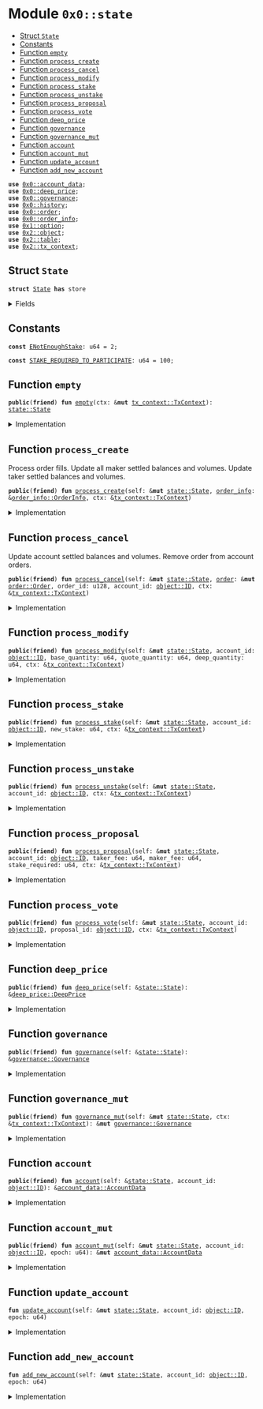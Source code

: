 
<a name="0x0_state"></a>

# Module `0x0::state`



-  [Struct `State`](#0x0_state_State)
-  [Constants](#@Constants_0)
-  [Function `empty`](#0x0_state_empty)
-  [Function `process_create`](#0x0_state_process_create)
-  [Function `process_cancel`](#0x0_state_process_cancel)
-  [Function `process_modify`](#0x0_state_process_modify)
-  [Function `process_stake`](#0x0_state_process_stake)
-  [Function `process_unstake`](#0x0_state_process_unstake)
-  [Function `process_proposal`](#0x0_state_process_proposal)
-  [Function `process_vote`](#0x0_state_process_vote)
-  [Function `deep_price`](#0x0_state_deep_price)
-  [Function `governance`](#0x0_state_governance)
-  [Function `governance_mut`](#0x0_state_governance_mut)
-  [Function `account`](#0x0_state_account)
-  [Function `account_mut`](#0x0_state_account_mut)
-  [Function `update_account`](#0x0_state_update_account)
-  [Function `add_new_account`](#0x0_state_add_new_account)


<pre><code><b>use</b> <a href="account_data.md#0x0_account_data">0x0::account_data</a>;
<b>use</b> <a href="deep_price.md#0x0_deep_price">0x0::deep_price</a>;
<b>use</b> <a href="governance.md#0x0_governance">0x0::governance</a>;
<b>use</b> <a href="history.md#0x0_history">0x0::history</a>;
<b>use</b> <a href="order.md#0x0_order">0x0::order</a>;
<b>use</b> <a href="order_info.md#0x0_order_info">0x0::order_info</a>;
<b>use</b> <a href="dependencies/move-stdlib/option.md#0x1_option">0x1::option</a>;
<b>use</b> <a href="dependencies/sui-framework/object.md#0x2_object">0x2::object</a>;
<b>use</b> <a href="dependencies/sui-framework/table.md#0x2_table">0x2::table</a>;
<b>use</b> <a href="dependencies/sui-framework/tx_context.md#0x2_tx_context">0x2::tx_context</a>;
</code></pre>



<a name="0x0_state_State"></a>

## Struct `State`



<pre><code><b>struct</b> <a href="state.md#0x0_state_State">State</a> <b>has</b> store
</code></pre>



<details>
<summary>Fields</summary>


<dl>
<dt>
<code>accounts: <a href="dependencies/sui-framework/table.md#0x2_table_Table">table::Table</a>&lt;<a href="dependencies/sui-framework/object.md#0x2_object_ID">object::ID</a>, <a href="account_data.md#0x0_account_data_AccountData">account_data::AccountData</a>&gt;</code>
</dt>
<dd>

</dd>
<dt>
<code><a href="history.md#0x0_history">history</a>: <a href="history.md#0x0_history_History">history::History</a></code>
</dt>
<dd>

</dd>
<dt>
<code><a href="governance.md#0x0_governance">governance</a>: <a href="governance.md#0x0_governance_Governance">governance::Governance</a></code>
</dt>
<dd>

</dd>
<dt>
<code><a href="deep_price.md#0x0_deep_price">deep_price</a>: <a href="deep_price.md#0x0_deep_price_DeepPrice">deep_price::DeepPrice</a></code>
</dt>
<dd>

</dd>
</dl>


</details>

<a name="@Constants_0"></a>

## Constants


<a name="0x0_state_ENotEnoughStake"></a>



<pre><code><b>const</b> <a href="state.md#0x0_state_ENotEnoughStake">ENotEnoughStake</a>: u64 = 2;
</code></pre>



<a name="0x0_state_STAKE_REQUIRED_TO_PARTICIPATE"></a>



<pre><code><b>const</b> <a href="state.md#0x0_state_STAKE_REQUIRED_TO_PARTICIPATE">STAKE_REQUIRED_TO_PARTICIPATE</a>: u64 = 100;
</code></pre>



<a name="0x0_state_empty"></a>

## Function `empty`



<pre><code><b>public</b>(<b>friend</b>) <b>fun</b> <a href="state.md#0x0_state_empty">empty</a>(ctx: &<b>mut</b> <a href="dependencies/sui-framework/tx_context.md#0x2_tx_context_TxContext">tx_context::TxContext</a>): <a href="state.md#0x0_state_State">state::State</a>
</code></pre>



<details>
<summary>Implementation</summary>


<pre><code><b>public</b>(package) <b>fun</b> <a href="state.md#0x0_state_empty">empty</a>(ctx: &<b>mut</b> TxContext): <a href="state.md#0x0_state_State">State</a> {
    <a href="state.md#0x0_state_State">State</a> {
        <a href="history.md#0x0_history">history</a>: <a href="history.md#0x0_history_empty">history::empty</a>(ctx),
        <a href="governance.md#0x0_governance">governance</a>: <a href="governance.md#0x0_governance_empty">governance::empty</a>(ctx.epoch()),
        accounts: <a href="dependencies/sui-framework/table.md#0x2_table_new">table::new</a>(ctx),
        <a href="deep_price.md#0x0_deep_price">deep_price</a>: <a href="deep_price.md#0x0_deep_price_empty">deep_price::empty</a>(),
    }
}
</code></pre>



</details>

<a name="0x0_state_process_create"></a>

## Function `process_create`

Process order fills.
Update all maker settled balances and volumes.
Update taker settled balances and volumes.


<pre><code><b>public</b>(<b>friend</b>) <b>fun</b> <a href="state.md#0x0_state_process_create">process_create</a>(self: &<b>mut</b> <a href="state.md#0x0_state_State">state::State</a>, <a href="order_info.md#0x0_order_info">order_info</a>: &<a href="order_info.md#0x0_order_info_OrderInfo">order_info::OrderInfo</a>, ctx: &<a href="dependencies/sui-framework/tx_context.md#0x2_tx_context_TxContext">tx_context::TxContext</a>)
</code></pre>



<details>
<summary>Implementation</summary>


<pre><code><b>public</b>(package) <b>fun</b> <a href="state.md#0x0_state_process_create">process_create</a>(
    self: &<b>mut</b> <a href="state.md#0x0_state_State">State</a>,
    <a href="order_info.md#0x0_order_info">order_info</a>: &OrderInfo,
    ctx: &TxContext,
) {
    self.<a href="history.md#0x0_history">history</a>.<b>update</b>(ctx);
    <b>let</b> fills = <a href="order_info.md#0x0_order_info">order_info</a>.fills();
    <b>let</b> <b>mut</b> i = 0;
    <b>while</b> (i &lt; fills.length()) {
        <b>let</b> fill = &fills[i];
        <b>let</b> (order_id, maker, expired, completed) = fill.fill_status();
        <b>let</b> (base, quote, deep) = fill.settled_quantities();
        <b>let</b> volume = fill.volume();
        self.<a href="state.md#0x0_state_update_account">update_account</a>(maker, ctx.epoch());

        <b>let</b> <a href="account_data.md#0x0_account_data">account_data</a> = &<b>mut</b> self.accounts[maker];
        <a href="account_data.md#0x0_account_data">account_data</a>.add_settled_amounts(base, quote, deep);
        <a href="account_data.md#0x0_account_data">account_data</a>.increase_maker_volume(volume);
        <b>if</b> (expired || completed) {
            <a href="account_data.md#0x0_account_data">account_data</a>.remove_order(order_id);
        };

        self.<a href="history.md#0x0_history">history</a>.add_volume(volume, <a href="account_data.md#0x0_account_data">account_data</a>.active_stake(), <a href="account_data.md#0x0_account_data">account_data</a>.maker_volume() == volume);

        i = i + 1;
    };

    self.<a href="state.md#0x0_state_update_account">update_account</a>(<a href="order_info.md#0x0_order_info">order_info</a>.account_id(), ctx.epoch());
    <b>let</b> <a href="account_data.md#0x0_account_data">account_data</a> = &<b>mut</b> self.accounts[<a href="order_info.md#0x0_order_info">order_info</a>.account_id()];
    <a href="account_data.md#0x0_account_data">account_data</a>.add_order(<a href="order_info.md#0x0_order_info">order_info</a>.order_id());
    <a href="account_data.md#0x0_account_data">account_data</a>.increase_taker_volume(<a href="order_info.md#0x0_order_info">order_info</a>.executed_quantity());
}
</code></pre>



</details>

<a name="0x0_state_process_cancel"></a>

## Function `process_cancel`

Update account settled balances and volumes.
Remove order from account orders.


<pre><code><b>public</b>(<b>friend</b>) <b>fun</b> <a href="state.md#0x0_state_process_cancel">process_cancel</a>(self: &<b>mut</b> <a href="state.md#0x0_state_State">state::State</a>, <a href="order.md#0x0_order">order</a>: &<b>mut</b> <a href="order.md#0x0_order_Order">order::Order</a>, order_id: u128, account_id: <a href="dependencies/sui-framework/object.md#0x2_object_ID">object::ID</a>, ctx: &<a href="dependencies/sui-framework/tx_context.md#0x2_tx_context_TxContext">tx_context::TxContext</a>)
</code></pre>



<details>
<summary>Implementation</summary>


<pre><code><b>public</b>(package) <b>fun</b> <a href="state.md#0x0_state_process_cancel">process_cancel</a>(
    self: &<b>mut</b> <a href="state.md#0x0_state_State">State</a>,
    <a href="order.md#0x0_order">order</a>: &<b>mut</b> Order,
    order_id: u128,
    account_id: ID,
    ctx: &TxContext,
) {
    self.<a href="history.md#0x0_history">history</a>.<b>update</b>(ctx);
    <a href="order.md#0x0_order">order</a>.set_canceled();
    self.<a href="state.md#0x0_state_update_account">update_account</a>(account_id, ctx.epoch());

    <b>let</b> <a href="account_data.md#0x0_account_data">account_data</a> = &<b>mut</b> self.accounts[account_id];
    <b>let</b> cancel_quantity = <a href="order.md#0x0_order">order</a>.quantity();
    <b>let</b> (base_quantity, quote_quantity, deep_quantity) = <a href="order.md#0x0_order">order</a>.cancel_amounts(
        cancel_quantity,
        <b>false</b>,
    );
    <a href="account_data.md#0x0_account_data">account_data</a>.remove_order(order_id);
    <a href="account_data.md#0x0_account_data">account_data</a>.add_settled_amounts(base_quantity, quote_quantity, deep_quantity);
}
</code></pre>



</details>

<a name="0x0_state_process_modify"></a>

## Function `process_modify`



<pre><code><b>public</b>(<b>friend</b>) <b>fun</b> <a href="state.md#0x0_state_process_modify">process_modify</a>(self: &<b>mut</b> <a href="state.md#0x0_state_State">state::State</a>, account_id: <a href="dependencies/sui-framework/object.md#0x2_object_ID">object::ID</a>, base_quantity: u64, quote_quantity: u64, deep_quantity: u64, ctx: &<a href="dependencies/sui-framework/tx_context.md#0x2_tx_context_TxContext">tx_context::TxContext</a>)
</code></pre>



<details>
<summary>Implementation</summary>


<pre><code><b>public</b>(package) <b>fun</b> <a href="state.md#0x0_state_process_modify">process_modify</a>(
    self: &<b>mut</b> <a href="state.md#0x0_state_State">State</a>,
    account_id: ID,
    base_quantity: u64,
    quote_quantity: u64,
    deep_quantity: u64,
    ctx: &TxContext,
) {
    self.<a href="history.md#0x0_history">history</a>.<b>update</b>(ctx);
    self.<a href="state.md#0x0_state_update_account">update_account</a>(account_id, ctx.epoch());

    self.accounts[account_id].add_settled_amounts(base_quantity, quote_quantity, deep_quantity);
}
</code></pre>



</details>

<a name="0x0_state_process_stake"></a>

## Function `process_stake`



<pre><code><b>public</b>(<b>friend</b>) <b>fun</b> <a href="state.md#0x0_state_process_stake">process_stake</a>(self: &<b>mut</b> <a href="state.md#0x0_state_State">state::State</a>, account_id: <a href="dependencies/sui-framework/object.md#0x2_object_ID">object::ID</a>, new_stake: u64, ctx: &<a href="dependencies/sui-framework/tx_context.md#0x2_tx_context_TxContext">tx_context::TxContext</a>)
</code></pre>



<details>
<summary>Implementation</summary>


<pre><code><b>public</b>(package) <b>fun</b> <a href="state.md#0x0_state_process_stake">process_stake</a>(
    self: &<b>mut</b> <a href="state.md#0x0_state_State">State</a>,
    account_id: ID,
    new_stake: u64,
    ctx: &TxContext,
) {
    self.<a href="history.md#0x0_history">history</a>.<b>update</b>(ctx);
    self.<a href="governance.md#0x0_governance">governance</a>.<b>update</b>(ctx);
    self.<a href="state.md#0x0_state_update_account">update_account</a>(account_id, ctx.epoch());

    <b>let</b> (stake_before, stake_after) = self.accounts[account_id].add_stake(new_stake);
    self.<a href="governance.md#0x0_governance">governance</a>.adjust_voting_power(stake_before, stake_after);
}
</code></pre>



</details>

<a name="0x0_state_process_unstake"></a>

## Function `process_unstake`



<pre><code><b>public</b>(<b>friend</b>) <b>fun</b> <a href="state.md#0x0_state_process_unstake">process_unstake</a>(self: &<b>mut</b> <a href="state.md#0x0_state_State">state::State</a>, account_id: <a href="dependencies/sui-framework/object.md#0x2_object_ID">object::ID</a>, ctx: &<a href="dependencies/sui-framework/tx_context.md#0x2_tx_context_TxContext">tx_context::TxContext</a>)
</code></pre>



<details>
<summary>Implementation</summary>


<pre><code><b>public</b>(package) <b>fun</b> <a href="state.md#0x0_state_process_unstake">process_unstake</a>(
    self: &<b>mut</b> <a href="state.md#0x0_state_State">State</a>,
    account_id: ID,
    ctx: &TxContext,
) {
    self.<a href="history.md#0x0_history">history</a>.<b>update</b>(ctx);
    self.<a href="governance.md#0x0_governance">governance</a>.<b>update</b>(ctx);
    self.<a href="state.md#0x0_state_update_account">update_account</a>(account_id, ctx.epoch());

    <b>let</b> <a href="account_data.md#0x0_account_data">account_data</a> = &<b>mut</b> self.accounts[account_id];
    <b>let</b> (total_stake, voted_proposal) = <a href="account_data.md#0x0_account_data">account_data</a>.remove_stake();
    self.<a href="governance.md#0x0_governance">governance</a>.adjust_voting_power(total_stake, 0);
    self.<a href="governance.md#0x0_governance">governance</a>.adjust_vote(voted_proposal, <a href="dependencies/move-stdlib/option.md#0x1_option_none">option::none</a>(), total_stake);
}
</code></pre>



</details>

<a name="0x0_state_process_proposal"></a>

## Function `process_proposal`



<pre><code><b>public</b>(<b>friend</b>) <b>fun</b> <a href="state.md#0x0_state_process_proposal">process_proposal</a>(self: &<b>mut</b> <a href="state.md#0x0_state_State">state::State</a>, account_id: <a href="dependencies/sui-framework/object.md#0x2_object_ID">object::ID</a>, taker_fee: u64, maker_fee: u64, stake_required: u64, ctx: &<a href="dependencies/sui-framework/tx_context.md#0x2_tx_context_TxContext">tx_context::TxContext</a>)
</code></pre>



<details>
<summary>Implementation</summary>


<pre><code><b>public</b>(package) <b>fun</b> <a href="state.md#0x0_state_process_proposal">process_proposal</a>(
    self: &<b>mut</b> <a href="state.md#0x0_state_State">State</a>,
    account_id: ID,
    taker_fee: u64,
    maker_fee: u64,
    stake_required: u64,
    ctx: &TxContext,
) {
    self.<a href="history.md#0x0_history">history</a>.<b>update</b>(ctx);
    self.<a href="governance.md#0x0_governance">governance</a>.<b>update</b>(ctx);
    self.<a href="state.md#0x0_state_update_account">update_account</a>(account_id, ctx.epoch());

    <b>let</b> stake = self.accounts[account_id].active_stake();
    <b>assert</b>!(stake &gt;= <a href="state.md#0x0_state_STAKE_REQUIRED_TO_PARTICIPATE">STAKE_REQUIRED_TO_PARTICIPATE</a>, <a href="state.md#0x0_state_ENotEnoughStake">ENotEnoughStake</a>);

    self.<a href="governance.md#0x0_governance">governance</a>.add_proposal(taker_fee, maker_fee, stake_required, stake, account_id);
    self.<a href="state.md#0x0_state_process_vote">process_vote</a>(account_id, account_id, ctx);
}
</code></pre>



</details>

<a name="0x0_state_process_vote"></a>

## Function `process_vote`



<pre><code><b>public</b>(<b>friend</b>) <b>fun</b> <a href="state.md#0x0_state_process_vote">process_vote</a>(self: &<b>mut</b> <a href="state.md#0x0_state_State">state::State</a>, account_id: <a href="dependencies/sui-framework/object.md#0x2_object_ID">object::ID</a>, proposal_id: <a href="dependencies/sui-framework/object.md#0x2_object_ID">object::ID</a>, ctx: &<a href="dependencies/sui-framework/tx_context.md#0x2_tx_context_TxContext">tx_context::TxContext</a>)
</code></pre>



<details>
<summary>Implementation</summary>


<pre><code><b>public</b>(package) <b>fun</b> <a href="state.md#0x0_state_process_vote">process_vote</a>(
    self: &<b>mut</b> <a href="state.md#0x0_state_State">State</a>,
    account_id: ID,
    proposal_id: ID,
    ctx: &TxContext,
) {
    self.<a href="history.md#0x0_history">history</a>.<b>update</b>(ctx);
    self.<a href="governance.md#0x0_governance">governance</a>.<b>update</b>(ctx);
    self.<a href="state.md#0x0_state_update_account">update_account</a>(account_id, ctx.epoch());

    <b>let</b> <a href="account_data.md#0x0_account_data">account_data</a> = &<b>mut</b> self.accounts[account_id];
    <b>assert</b>!(<a href="account_data.md#0x0_account_data">account_data</a>.active_stake() &gt;= <a href="state.md#0x0_state_STAKE_REQUIRED_TO_PARTICIPATE">STAKE_REQUIRED_TO_PARTICIPATE</a>, <a href="state.md#0x0_state_ENotEnoughStake">ENotEnoughStake</a>);

    <b>let</b> prev_proposal = <a href="account_data.md#0x0_account_data">account_data</a>.set_voted_proposal(<a href="dependencies/move-stdlib/option.md#0x1_option_some">option::some</a>(proposal_id));
    self.<a href="governance.md#0x0_governance">governance</a>.adjust_vote(
        prev_proposal,
        <a href="dependencies/move-stdlib/option.md#0x1_option_some">option::some</a>(proposal_id),
        <a href="account_data.md#0x0_account_data">account_data</a>.active_stake(),
    );
}
</code></pre>



</details>

<a name="0x0_state_deep_price"></a>

## Function `deep_price`



<pre><code><b>public</b>(<b>friend</b>) <b>fun</b> <a href="deep_price.md#0x0_deep_price">deep_price</a>(self: &<a href="state.md#0x0_state_State">state::State</a>): &<a href="deep_price.md#0x0_deep_price_DeepPrice">deep_price::DeepPrice</a>
</code></pre>



<details>
<summary>Implementation</summary>


<pre><code><b>public</b>(package) <b>fun</b> <a href="deep_price.md#0x0_deep_price">deep_price</a>(
    self: &<a href="state.md#0x0_state_State">State</a>,
): &DeepPrice {
    &self.<a href="deep_price.md#0x0_deep_price">deep_price</a>
}
</code></pre>



</details>

<a name="0x0_state_governance"></a>

## Function `governance`



<pre><code><b>public</b>(<b>friend</b>) <b>fun</b> <a href="governance.md#0x0_governance">governance</a>(self: &<a href="state.md#0x0_state_State">state::State</a>): &<a href="governance.md#0x0_governance_Governance">governance::Governance</a>
</code></pre>



<details>
<summary>Implementation</summary>


<pre><code><b>public</b>(package) <b>fun</b> <a href="governance.md#0x0_governance">governance</a>(
    self: &<a href="state.md#0x0_state_State">State</a>,
): &Governance {
    &self.<a href="governance.md#0x0_governance">governance</a>
}
</code></pre>



</details>

<a name="0x0_state_governance_mut"></a>

## Function `governance_mut`



<pre><code><b>public</b>(<b>friend</b>) <b>fun</b> <a href="state.md#0x0_state_governance_mut">governance_mut</a>(self: &<b>mut</b> <a href="state.md#0x0_state_State">state::State</a>, ctx: &<a href="dependencies/sui-framework/tx_context.md#0x2_tx_context_TxContext">tx_context::TxContext</a>): &<b>mut</b> <a href="governance.md#0x0_governance_Governance">governance::Governance</a>
</code></pre>



<details>
<summary>Implementation</summary>


<pre><code><b>public</b>(package) <b>fun</b> <a href="state.md#0x0_state_governance_mut">governance_mut</a>(
    self: &<b>mut</b> <a href="state.md#0x0_state_State">State</a>,
    ctx: &TxContext,
): &<b>mut</b> Governance {
    self.<a href="governance.md#0x0_governance">governance</a>.<b>update</b>(ctx);

    &<b>mut</b> self.<a href="governance.md#0x0_governance">governance</a>
}
</code></pre>



</details>

<a name="0x0_state_account"></a>

## Function `account`



<pre><code><b>public</b>(<b>friend</b>) <b>fun</b> <a href="account.md#0x0_account">account</a>(self: &<a href="state.md#0x0_state_State">state::State</a>, account_id: <a href="dependencies/sui-framework/object.md#0x2_object_ID">object::ID</a>): &<a href="account_data.md#0x0_account_data_AccountData">account_data::AccountData</a>
</code></pre>



<details>
<summary>Implementation</summary>


<pre><code><b>public</b>(package) <b>fun</b> <a href="account.md#0x0_account">account</a>(
    self: &<a href="state.md#0x0_state_State">State</a>,
    account_id: ID,
): &AccountData {
    &self.accounts[account_id]
}
</code></pre>



</details>

<a name="0x0_state_account_mut"></a>

## Function `account_mut`



<pre><code><b>public</b>(<b>friend</b>) <b>fun</b> <a href="state.md#0x0_state_account_mut">account_mut</a>(self: &<b>mut</b> <a href="state.md#0x0_state_State">state::State</a>, account_id: <a href="dependencies/sui-framework/object.md#0x2_object_ID">object::ID</a>, epoch: u64): &<b>mut</b> <a href="account_data.md#0x0_account_data_AccountData">account_data::AccountData</a>
</code></pre>



<details>
<summary>Implementation</summary>


<pre><code><b>public</b>(package) <b>fun</b> <a href="state.md#0x0_state_account_mut">account_mut</a>(
    self: &<b>mut</b> <a href="state.md#0x0_state_State">State</a>,
    account_id: ID,
    epoch: u64,
): &<b>mut</b> AccountData {
    self.<a href="state.md#0x0_state_update_account">update_account</a>(account_id, epoch);

    &<b>mut</b> self.accounts[account_id]
}
</code></pre>



</details>

<a name="0x0_state_update_account"></a>

## Function `update_account`



<pre><code><b>fun</b> <a href="state.md#0x0_state_update_account">update_account</a>(self: &<b>mut</b> <a href="state.md#0x0_state_State">state::State</a>, account_id: <a href="dependencies/sui-framework/object.md#0x2_object_ID">object::ID</a>, epoch: u64)
</code></pre>



<details>
<summary>Implementation</summary>


<pre><code><b>fun</b> <a href="state.md#0x0_state_update_account">update_account</a>(
    self: &<b>mut</b> <a href="state.md#0x0_state_State">State</a>,
    account_id: ID,
    epoch: u64,
) {
    <a href="state.md#0x0_state_add_new_account">add_new_account</a>(self, account_id, epoch);
    <b>let</b> account_id = &<b>mut</b> self.accounts[account_id];
    <b>let</b> (prev_epoch, maker_volume, active_stake) = account_id.<b>update</b>(epoch);
    <b>if</b> (prev_epoch &gt; 0 && maker_volume &gt; 0 && active_stake &gt; 0) {
        <b>let</b> rebates = self.<a href="history.md#0x0_history">history</a>.calculate_rebate_amount(prev_epoch, maker_volume, active_stake);
        account_id.add_rebates(rebates);
    }
}
</code></pre>



</details>

<a name="0x0_state_add_new_account"></a>

## Function `add_new_account`



<pre><code><b>fun</b> <a href="state.md#0x0_state_add_new_account">add_new_account</a>(self: &<b>mut</b> <a href="state.md#0x0_state_State">state::State</a>, account_id: <a href="dependencies/sui-framework/object.md#0x2_object_ID">object::ID</a>, epoch: u64)
</code></pre>



<details>
<summary>Implementation</summary>


<pre><code><b>fun</b> <a href="state.md#0x0_state_add_new_account">add_new_account</a>(
    self: &<b>mut</b> <a href="state.md#0x0_state_State">State</a>,
    account_id: ID,
    epoch: u64,
) {
    <b>if</b> (!self.accounts.contains(account_id)) {
        self.accounts.add(account_id, <a href="account_data.md#0x0_account_data_empty">account_data::empty</a>(epoch));
    };
}
</code></pre>



</details>
